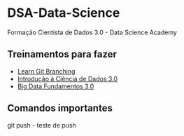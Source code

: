 # DSA-Data-Science

Formação Cientista de Dados 3.0 - Data Science Academy

## Treinamentos para fazer

- [Learn Git Branching](https://learngitbranching.js.org/?locale=pt_BR)
- [Introdução à Ciência de Dados 3.0](https://www.datascienceacademy.com.br/course/intro-ciencia-de-dados-3)
- [Big Data Fundamentos 3.0](https://www.datascienceacademy.com.br/course/big-data-fundamentos-3)

## Comandos importantes

git push - teste de push
